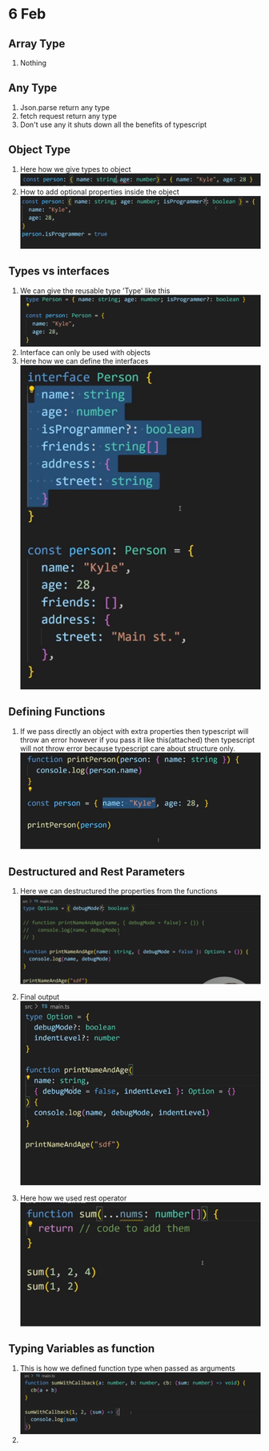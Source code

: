 # 6 Feb

## Array Type

1. Nothing

## Any Type

1. Json.parse return any type
2. fetch request return any type
3. Don't use any it shuts down all the benefits of typescript

## Object Type

1. Here how we give types to object
   ![alt text](image.png)
2. How to add optional properties inside the object
   ![alt text](image-1.png)

## Types vs interfaces

1. We can give the reusable type 'Type' like this
   ![alt text](image-2.png)
2. Interface can only be used with objects
3. Here how we can define the interfaces
   ![alt text](image-3.png)

## Defining Functions

1. If we pass directly an object with extra properties then typescript will throw an error however if you pass it like this(attached) then typescript will not throw error because typescript care about structure only.
   ![alt text](image-4.png)

## Destructured and Rest Parameters

1. Here we can destructured the properties from the functions
   ![alt text](image-5.png)

2. Final output
   ![alt text](image-6.png)

3. Here how we used rest operator
   ![alt text](image-7.png)

## Typing Variables as function

1. This is how we defined function type when passed as arguments
   ![alt text](image-8.png)
2. 